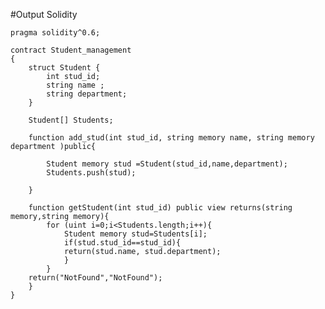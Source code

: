 #Output Solidity


    pragma solidity^0.6;

    contract Student_management
    {
        struct Student { 
            int stud_id;
            string name ;
            string department; 
        }

        Student[] Students;

        function add_stud(int stud_id, string memory name, string memory department )public{

            Student memory stud =Student(stud_id,name,department); 
            Students.push(stud);

        }

        function getStudent(int stud_id) public view returns(string memory,string memory){
            for (uint i=0;i<Students.length;i++){ 
                Student memory stud=Students[i];
                if(stud.stud_id==stud_id){
                return(stud.name, stud.department);
                } 
            }
        return("NotFound","NotFound"); 
        }
    }
